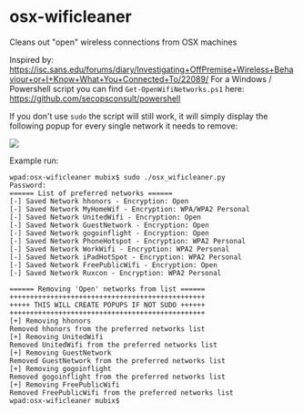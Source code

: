 # osx-wificleaner
Cleans out "open" wireless connections from OSX machines

Inspired by: https://isc.sans.edu/forums/diary/Investigating+OffPremise+Wireless+Behaviour+or+I+Know+What+You+Connected+To/22089/
For a Windows / Powershell script you can find `Get-OpenWifiNetworks.ps1` here: https://github.com/secopsconsult/powershell

If you don't use `sudo` the script will still work, it will simply display the following popup for every single network it needs to remove:

![](https://i.imgur.com/YiP3quI.png)

Example run:
```
wpad:osx-wificleaner mubix$ sudo ./osx_wificleaner.py
Password:
====== List of preferred networks ======
[-] Saved Network hhonors - Encryption: Open
[-] Saved Network MyHomeWif - Encryption: WPA/WPA2 Personal
[-] Saved Network UnitedWifi - Encryption: Open
[-] Saved Network GuestNetwork - Encryption: Open
[-] Saved Network gogoinflight - Encryption: Open
[-] Saved Network PhoneHotspot - Encryption: WPA2 Personal
[-] Saved Network WorkWifi - Encryption: WPA2 Personal
[-] Saved Network iPadHotSpot - Encryption: WPA2 Personal
[-] Saved Network FreePublicWifi - Encryption: Open
[-] Saved Network Ruxcon - Encryption: WPA2 Personal

====== Removing 'Open' networks from list ======
++++++++++++++++++++++++++++++++++++++++++++++++
+++++ THIS WILL CREATE POPUPS IF NOT SUDO ++++++
++++++++++++++++++++++++++++++++++++++++++++++++
[+] Removing hhonors
Removed hhonors from the preferred networks list
[+] Removing UnitedWifi
Removed UnitedWifi from the preferred networks list
[+] Removing GuestNetwork
Removed GuestNetwork from the preferred networks list
[+] Removing gogoinflight
Removed gogoinflight from the preferred networks list
[+] Removing FreePublicWifi
Removed FreePublicWifi from the preferred networks list
wpad:osx-wificleaner mubix$
```
